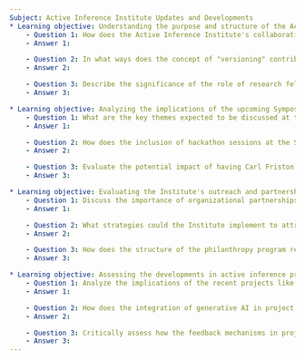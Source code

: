 ```yaml
---
Subject: Active Inference Institute Updates and Developments
* Learning objective: Understanding the purpose and structure of the Active Inference Institute.
    - Question 1: How does the Active Inference Institute's collaborative approach enhance the development of its projects and ecosystem?
    - Answer 1: 

    - Question 2: In what ways does the concept of "versioning" contribute to the evolution of the ecosystem paper within the Institute?
    - Answer 2: 

    - Question 3: Describe the significance of the role of research fellows in advancing the goals of the Active Inference Institute.
    - Answer 3: 

* Learning objective: Analyzing the implications of the upcoming Symposium on active inference practices.
    - Question 1: What are the key themes expected to be discussed at the upcoming applied active inference Symposium, and why are they relevant to current research?
    - Answer 1: 

    - Question 2: How does the inclusion of hackathon sessions at the Symposium facilitate real-world applications of active inference techniques?
    - Answer 2: 

    - Question 3: Evaluate the potential impact of having Carl Friston open the Symposium on the community's engagement and understanding of active inference.
    - Answer 3: 

* Learning objective: Evaluating the Institute's outreach and partnership strategies.
    - Question 1: Discuss the importance of organizational partnerships for the Active Inference Institute and how they contribute to its sustainability.
    - Answer 1: 

    - Question 2: What strategies could the Institute implement to attract more organizational partners and enhance collaboration?
    - Answer 2: 

    - Question 3: How does the structure of the philanthropy program reflect the Institute's overall goals and mission?
    - Answer 3: 

* Learning objective: Assessing the developments in active inference projects and their outcomes.
    - Question 1: Analyze the implications of the recent projects like the ontology project and audiovisual production on the broader understanding of active inference.
    - Answer 1: 

    - Question 2: How does the integration of generative AI in project development reflect the current trends in research and application within the Institute?
    - Answer 2: 

    - Question 3: Critically assess how the feedback mechanisms in project proposals contribute to the continuous improvement of active inference initiatives.
    - Answer 3: 
---
```

